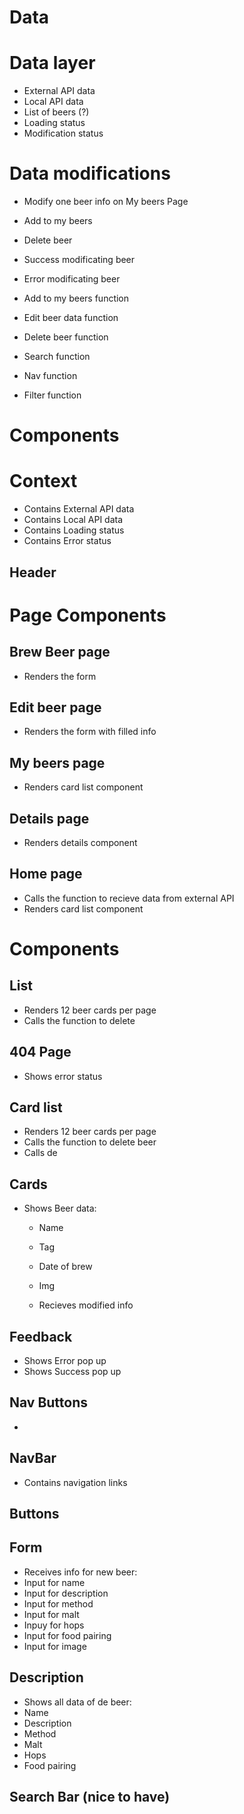 # Data

# Data layer

- External API data
- Local API data
- List of beers (?)
- Loading status
- Modification status

# Data modifications

- Modify one beer info on My beers Page
- Add to my beers
- Delete beer

- Success modificating beer
- Error modificating beer

- Add to my beers function
- Edit beer data function
- Delete beer function
- Search function
- Nav function

- Filter function

# Components

# Context

- Contains External API data
- Contains Local API data
- Contains Loading status
- Contains Error status

## Header

# Page Components

## Brew Beer page

- Renders the form

## Edit beer page

- Renders the form with filled info

## My beers page

- Renders card list component

## Details page

- Renders details component

## Home page

- Calls the function to recieve data from external API
- Renders card list component

# Components

## List

- Renders 12 beer cards per page
- Calls the function to delete

## 404 Page

- Shows error status

## Card list

- Renders 12 beer cards per page
- Calls the function to delete beer
- Calls de

## Cards

- Shows Beer data:

  - Name
  - Tag
  - Date of brew
  - Img

  - Recieves modified info

## Feedback

- Shows Error pop up
- Shows Success pop up

## Nav Buttons

-

## NavBar

- Contains navigation links

## Buttons

## Form

- Receives info for new beer:
- Input for name
- Input for description
- Input for method
- Input for malt
- Inpuy for hops
- Input for food pairing
- Input for image

## Description

- Shows all data of de beer:
- Name
- Description
- Method
- Malt
- Hops
- Food pairing

## Search Bar (nice to have)

